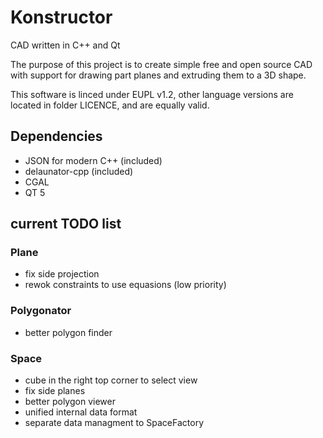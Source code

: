 # Konstructor

CAD written in C++ and Qt

The purpose of this project is to create simple free and open source CAD with support for drawing part planes and extruding them to a 3D shape.

This software is linced under EUPL v1.2, other language versions are located in folder LICENCE, and are equally valid.

## Dependencies

- JSON for modern C++ (included)
- delaunator-cpp (included)
- CGAL
- QT 5

## current TODO list

### Plane

- fix side projection
- rewok constraints to use equasions (low priority)

### Polygonator

- better polygon finder

### Space

- cube in the right top corner to select view
- fix side planes
- better polygon viewer
- unified internal data format
- separate data managment to SpaceFactory
